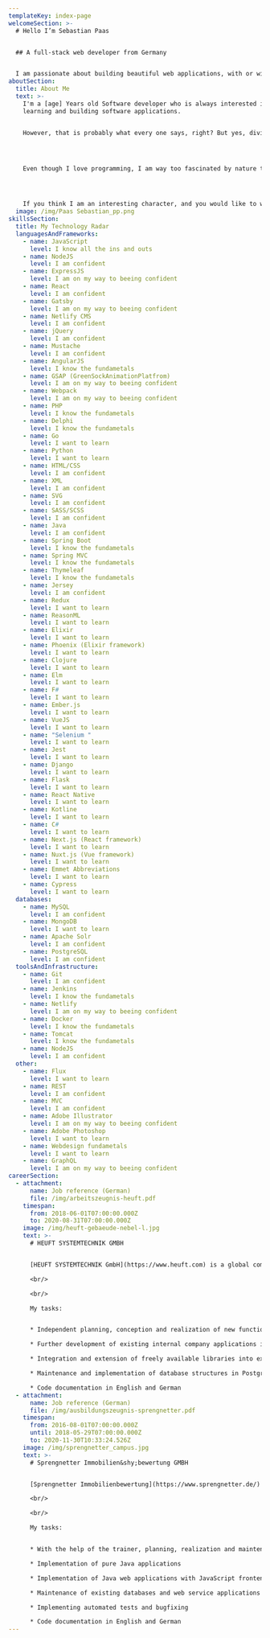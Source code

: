 ```yaml
---
templateKey: index-page
welcomeSection: >-
  # Hello I’m Sebastian Paas


  ## A full-stack web developer from Germany


  I am passionate about building beautiful web applications, with or without animations. But I don't just play with JavaScript and CSS. Find out what else I know on my [Technology Radar](/#skills). Everything else I can learn on the fly.
aboutSection:
  title: About Me
  text: >-
    I'm a [age] Years old Software developer who is always interested in
    learning and building software applications.


    However, that is probably what every one says, right? But yes, diving into a new Language, Concept or Framework to become a better developer always gets me excited. Even seemingly endless pages of documentation become very attractive if I can use this knowledge to improve my programming skills. It's like getting up from the couch to go for a run. It takes a bit of discipline, but as soon as you get going there is only smooth sailing ahead.




    Even though I love programming, I am way too fascinated by nature to sit all day before a computer. Instead, I also go running through the forest or enjoy my aquarium. I always make sure that my plants and animals are flourishing. But normally that is not a problem. I can even be on long vacation trips without having to worry about my aquarium. Longer stays abroad are perfect for going to language schools and to learning about a different culture. I did my first language vacation in Malta, where I discovered that my English is already quite good. So Spanish became my next goal and I took a six-week vacation with Spanish lessons in Malaga. However, after my stay in Malaga, I sadly had to pause my vacation streak duo to corona.




    If you think I am an interesting character, and you would like to work with me, you can always [contact me](/contact).
  image: /img/Paas Sebastian_pp.png
skillsSection:
  title: My Technology Radar
  languagesAndFrameworks:
    - name: JavaScript
      level: I know all the ins and outs
    - name: NodeJS
      level: I am confident
    - name: ExpressJS
      level: I am on my way to beeing confident
    - name: React
      level: I am confident
    - name: Gatsby
      level: I am on my way to beeing confident
    - name: Netlify CMS
      level: I am confident
    - name: jQuery
      level: I am confident
    - name: Mustache
      level: I am confident
    - name: AngularJS
      level: I know the fundametals
    - name: GSAP (GreenSockAnimationPlatfrom)
      level: I am on my way to beeing confident
    - name: Webpack
      level: I am on my way to beeing confident
    - name: PHP
      level: I know the fundametals
    - name: Delphi
      level: I know the fundametals
    - name: Go
      level: I want to learn
    - name: Python
      level: I want to learn
    - name: HTML/CSS
      level: I am confident
    - name: XML
      level: I am confident
    - name: SVG
      level: I am confident
    - name: SASS/SCSS
      level: I am confident
    - name: Java
      level: I am confident
    - name: Spring Boot
      level: I know the fundametals
    - name: Spring MVC
      level: I know the fundametals
    - name: Thymeleaf
      level: I know the fundametals
    - name: Jersey
      level: I am confident
    - name: Redux
      level: I want to learn
    - name: ReasonML
      level: I want to learn
    - name: Elixir
      level: I want to learn
    - name: Phoenix (Elixir framework)
      level: I want to learn
    - name: Clojure
      level: I want to learn
    - name: Elm
      level: I want to learn
    - name: F#
      level: I want to learn
    - name: Ember.js
      level: I want to learn
    - name: VueJS
      level: I want to learn
    - name: "Selenium "
      level: I want to learn
    - name: Jest
      level: I want to learn
    - name: Django
      level: I want to learn
    - name: Flask
      level: I want to learn
    - name: React Native
      level: I want to learn
    - name: Kotline
      level: I want to learn
    - name: C#
      level: I want to learn
    - name: Next.js (React framework)
      level: I want to learn
    - name: Nuxt.js (Vue framework)
      level: I want to learn
    - name: Emmet Abbreviations
      level: I want to learn
    - name: Cypress
      level: I want to learn
  databases:
    - name: MySQL
      level: I am confident
    - name: MongoDB
      level: I want to learn
    - name: Apache Solr
      level: I am confident
    - name: PostgreSQL
      level: I am confident
  toolsAndInfrastructure:
    - name: Git
      level: I am confident
    - name: Jenkins
      level: I know the fundametals
    - name: Netlify
      level: I am on my way to beeing confident
    - name: Docker
      level: I know the fundametals
    - name: Tomcat
      level: I know the fundametals
    - name: NodeJS
      level: I am confident
  other:
    - name: Flux
      level: I want to learn
    - name: REST
      level: I am confident
    - name: MVC
      level: I am confident
    - name: Adobe Illustrator
      level: I am on my way to beeing confident
    - name: Adobe Photoshop
      level: I want to learn
    - name: Webdesign fundametals
      level: I want to learn
    - name: GraphQL
      level: I am on my way to beeing confident
careerSection:
  - attachment:
      name: Job reference (German)
      file: /img/arbeitszeugnis-heuft.pdf
    timespan:
      from: 2018-06-01T07:00:00.000Z
      to: 2020-08-31T07:00:00.000Z
    image: /img/heuft-gebaeude-nebel-l.jpg
    text: >-
      # HEUFT SYSTEMTECHNIK GMBH


      [HEUFT SYSTEMTECHNIK GmbH](https://www.heuft.com) is a global company in the field of control and inspection technology for the beverage, food and pharmaceutical industries. Its devices ensure that dangers such as foreign objects are identified during the filling process and that faulty containers are safely rejected so that only flawless products reach the market. HEUFT works towards this goal of consumer safety with over 1,200 employees at 19 locations worldwide.

      <br/>

      <br/>

      My tasks:


      * Independent planning, conception and realization of new functions in internal company applications.

      * Further development of existing internal company applications in Java and JavaScript

      * Integration and extension of freely available libraries into existing applications

      * Maintenance and implementation of database structures in Postgres and Apache Solr

      * Code documentation in English and German
  - attachment:
      name: Job reference (German)
      file: /img/ausbildungszeugnis-sprengnetter.pdf
    timespan:
      from: 2016-08-01T07:00:00.000Z
      until: 2018-05-29T07:00:00.000Z
      to: 2020-11-30T10:33:24.526Z
    image: /img/sprengnetter_campus.jpg
    text: >-
      # Sprengnetter Immobilien&shy;bewertung GMBH


      [Sprengnetter Immobilienbewertung](https://www.sprengnetter.de/) is a modern, medium-sized company with around 250 employees. With almost 40 years of market experience, Sprengnetter is one of the most important experts in German for real estate valuation. The complete range of services for real estate valuation is unique in Europe and includes appraisal and valuation services, consulting services, software solutions, technical literature, market research, education and training including expert certification according to ISO 17024. The major players in the German and international lending industry as well as many thousands of individual players in the real estate industry rely on these solutions. The company has several branches in Germany and is also active in Austria.

      <br/>

      <br/>

      My tasks:


      * With the help of the trainer, planning, realization and maintenance of projects.

      * Implementation of pure Java applications

      * Implementation of Java web applications with JavaScript frontend

      * Maintenance of existing databases and web service applications

      * Implementing automated tests and bugfixing

      * Code documentation in English and German
---
```

